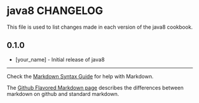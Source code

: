 java8 CHANGELOG
===============

This file is used to list changes made in each version of the java8 cookbook.

0.1.0
-----
- [your_name] - Initial release of java8

- - -
Check the [Markdown Syntax Guide](http://daringfireball.net/projects/markdown/syntax) for help with Markdown.

The [Github Flavored Markdown page](http://github.github.com/github-flavored-markdown/) describes the differences between markdown on github and standard markdown.
